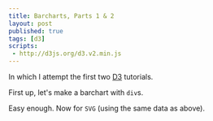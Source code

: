 ```yaml
---
title: Barcharts, Parts 1 & 2
layout: post
published: true
tags: [d3]
scripts:
 - http://d3js.org/d3.v2.min.js
---
```

<style type="text/css">
.chart { 
    margin-bottom: 21px; 
    font: 10px sans-serif;
}
.chart div {
    background-color: steelblue;
    text-align: right;
    padding: 3px;
    margin: 1px;
    color: white;
}
.chart rect {
    stroke: white;
    fill: steelblue;
}
.chart text {
    fill: white;
}
</style>

In which I attempt the first two [D3] tutorials.

 [D3]: http://d3js.org/ "D3: Data-Driven Documents"

First up, let's make a barchart with `div`s.

<div id="chart1"> </div>

<script src="https://gist.github.com/2689645.js?file=barchart1.js"> </script>

<script type="text/javascript">
var data = [4, 12, 13, 18, 21];
(function() {
    var x = d3.scale.linear()
        .domain([0, d3.max(data)])
        .range([0, '420px']);

    var chart = d3.select('#chart1')
        .attr('class', 'chart');

    chart.selectAll('div')
        .data(data)
      .enter().append('div')
        .style('width', x)
        .text(String);

})();
</script>

Easy enough. Now for `SVG` (using the same data as above).

<div id="chart2"> </div>

<script type="text/javascript">
(function() {
    var x = d3.scale.linear()
        .domain([0, d3.max(data)])
        .range([0, 420]);

    var y = d3.scale.ordinal()
        .domain(data)
        .rangeBands([0, data.length * 20]);

    var chart = d3.select('#chart2')
        .append('svg')
        .attr('class', 'chart')
        .attr('width', 420)
        .attr('height', data.length * 20);

    chart.selectAll('rect')
        .data(data)
      .enter().append('rect')
        .attr('y', y)
        .attr('width', x)
        .attr('height', y.rangeBand());

    chart.selectAll('text')
        .data(data)
      .enter().append('text')
        .attr('x', x)
        .attr('y', function(d) { return y(d) + y.rangeBand() / 2; })
        .attr('dx', -3) // padding-right
        .attr('dy', '.35em') // something like vertical-align: middle
        .attr('text-anchor', 'end') // akin to text-align: right
        .text(String);

})();
</script>